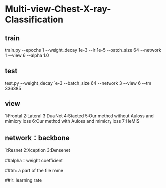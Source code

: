 # Multi-view-Chest-X-ray-Classification

## train
train.py --epochs 1 --weight_decay 1e-3 --lr 1e-5 --batch_size 64 --network 1 --view 6 --alpha 1.0

## test
test.py  --weight_decay 1e-3 --batch_size 64 --network 3 --view 6 --tm 336385

## view
1:Frontal
2:Lateral
3:DualNet
4:Stacted
5:Our method without Auloss and mimicry loss
6:Our method with Auloss and mimicry loss
7:HeMIS

## network：backbone
1:Resnet
2:Xception
3:Densenet

##alpha：weight coefficient

##tm: a part of the file name

##lr: learning rate